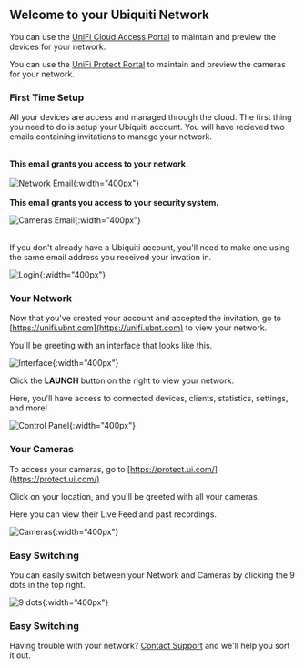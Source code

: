 ## Welcome to your Ubiquiti Network

You can use the [UniFi Cloud Access Portal](https://unifi.ubnt.com/) to maintain and preview the devices for your network.

You can use the [UniFi Protect Portal](https://protect.ui.com/) to maintain and preview the cameras for your network.

### First Time Setup

All your devices are access and managed through the cloud. The first thing you need to do is setup your Ubiquiti account.
You will have recieved two emails containing invitations to manage your network.
<br/>
<br/>

**This email grants you access to your network.**
<br/>
<br/>
![Network Email](https://raw.githubusercontent.com/ronaldburns/UbiquitiDocs/master/msedge_bb56usToQc.png){:width="400px"}
<br/>
<br/>
**This email grants you access to your security system.**

![Cameras Email](https://raw.githubusercontent.com/ronaldburns/UbiquitiDocs/master/msedge_Dd5chuU58L.png){:width="400px"}
<br/>
<br/>

If you don't already have a Ubiquiti account, you'll need to make one using the same email address you received your invation in.

![Login](https://raw.githubusercontent.com/ronaldburns/UbiquitiDocs/master/msedge_PcSUUEFlce.png){:width="400px"}



### Your Network

Now that you've created your account and accepted the invitation, go to [https://unifi.ubnt.com](https://unifi.ubnt.com) to view your network.

You'll be greeting with an interface that looks like this.

![Interface](https://raw.githubusercontent.com/ronaldburns/UbiquitiDocs/master/msedge_s2D8CxmNpp.png){:width="400px"}

Click the **LAUNCH** button on the right to view your network.

Here, you'll have access to connected devices, clients, statistics, settings, and more!

![Control Panel](https://raw.githubusercontent.com/ronaldburns/UbiquitiDocs/master/msedge_BB8JhrXcnt.png){:width="400px"}



### Your Cameras

To access your cameras, go to [https://protect.ui.com/](https://protect.ui.com/)

Click on your location, and you'll be greeted with all your cameras.

Here you can view their Live Feed and past recordings.

![Cameras](https://raw.githubusercontent.com/ronaldburns/UbiquitiDocs/master/msedge_Bm7EaaV1Xb.png){:width="400px"}



### Easy Switching

You can easily switch between your Network and Cameras by clicking the 9 dots in the top right.

![9 dots](https://raw.githubusercontent.com/ronaldburns/UbiquitiDocs/master/msedge_tGbFc9y1D8.png){:width="400px"}



### Easy Switching

Having trouble with your network? [Contact Support](https://midcentury.com/sample-page/) and we'll help you sort it out.
